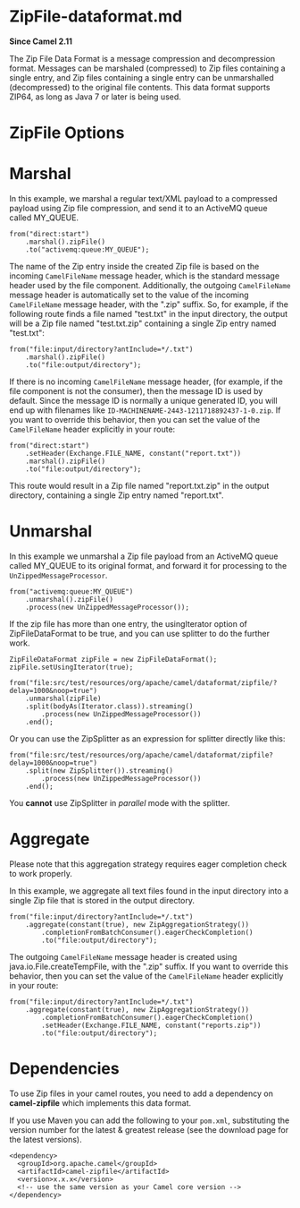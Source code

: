 # ZipFile-dataformat.md

**Since Camel 2.11**

The Zip File Data Format is a message compression and decompression
format. Messages can be marshaled (compressed) to Zip files containing a
single entry, and Zip files containing a single entry can be
unmarshalled (decompressed) to the original file contents. This data
format supports ZIP64, as long as Java 7 or later is being used.

# ZipFile Options

# Marshal

In this example, we marshal a regular text/XML payload to a compressed
payload using Zip file compression, and send it to an ActiveMQ queue
called MY\_QUEUE.

    from("direct:start")
        .marshal().zipFile()
        .to("activemq:queue:MY_QUEUE");

The name of the Zip entry inside the created Zip file is based on the
incoming `CamelFileName` message header, which is the standard message
header used by the file component. Additionally, the outgoing
`CamelFileName` message header is automatically set to the value of the
incoming `CamelFileName` message header, with the ".zip" suffix. So, for
example, if the following route finds a file named "test.txt" in the
input directory, the output will be a Zip file named "test.txt.zip"
containing a single Zip entry named "test.txt":

    from("file:input/directory?antInclude=*/.txt")
        .marshal().zipFile()
        .to("file:output/directory");

If there is no incoming `CamelFileName` message header, (for example, if
the file component is not the consumer), then the message ID is used by
default. Since the message ID is normally a unique generated ID, you
will end up with filenames like
`ID-MACHINENAME-2443-1211718892437-1-0.zip`. If you want to override
this behavior, then you can set the value of the `CamelFileName` header
explicitly in your route:

    from("direct:start")
        .setHeader(Exchange.FILE_NAME, constant("report.txt"))
        .marshal().zipFile()
        .to("file:output/directory");

This route would result in a Zip file named "report.txt.zip" in the
output directory, containing a single Zip entry named "report.txt".

# Unmarshal

In this example we unmarshal a Zip file payload from an ActiveMQ queue
called MY\_QUEUE to its original format, and forward it for processing
to the `UnZippedMessageProcessor`.

    from("activemq:queue:MY_QUEUE")
        .unmarshal().zipFile()
        .process(new UnZippedMessageProcessor());

If the zip file has more than one entry, the usingIterator option of
ZipFileDataFormat to be true, and you can use splitter to do the further
work.

    ZipFileDataFormat zipFile = new ZipFileDataFormat();
    zipFile.setUsingIterator(true);
    
    from("file:src/test/resources/org/apache/camel/dataformat/zipfile/?delay=1000&noop=true")
        .unmarshal(zipFile)
        .split(bodyAs(Iterator.class)).streaming()
            .process(new UnZippedMessageProcessor())
        .end();

Or you can use the ZipSplitter as an expression for splitter directly
like this:

    from("file:src/test/resources/org/apache/camel/dataformat/zipfile?delay=1000&noop=true")
        .split(new ZipSplitter()).streaming()
            .process(new UnZippedMessageProcessor())
        .end();

You **cannot** use ZipSplitter in *parallel* mode with the splitter.

# Aggregate

Please note that this aggregation strategy requires eager completion
check to work properly.

In this example, we aggregate all text files found in the input
directory into a single Zip file that is stored in the output directory.

    from("file:input/directory?antInclude=*/.txt")
        .aggregate(constant(true), new ZipAggregationStrategy())
            .completionFromBatchConsumer().eagerCheckCompletion()
            .to("file:output/directory");

The outgoing `CamelFileName` message header is created using
java.io.File.createTempFile, with the ".zip" suffix. If you want to
override this behavior, then you can set the value of the
`CamelFileName` header explicitly in your route:

    from("file:input/directory?antInclude=*/.txt")
        .aggregate(constant(true), new ZipAggregationStrategy())
            .completionFromBatchConsumer().eagerCheckCompletion()
            .setHeader(Exchange.FILE_NAME, constant("reports.zip"))
            .to("file:output/directory");

# Dependencies

To use Zip files in your camel routes, you need to add a dependency on
**camel-zipfile** which implements this data format.

If you use Maven you can add the following to your `pom.xml`,
substituting the version number for the latest \& greatest release (see
the download page for the latest versions).

    <dependency>
      <groupId>org.apache.camel</groupId>
      <artifactId>camel-zipfile</artifactId>
      <version>x.x.x</version>
      <!-- use the same version as your Camel core version -->
    </dependency>
